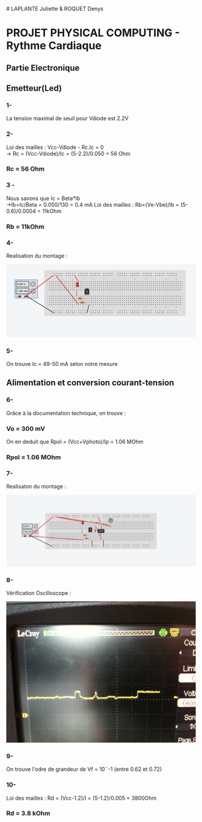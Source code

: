 # LAPLANTE Juliette & ROQUET Denys

# PROJET PHYSICAL COMPUTING - Rythme Cardiaque

## Partie Electronique

## Emetteur(Led)

### 1-
La tension maximal de seuil pour Vdiode est 2.2V

### 2-

Loi des mailles : Vcc-Vdiode - Rc.Ic = 0</br>
-> Rc = (Vcc-Vdiode)/Ic = (5-2.2)/0.050 = 56 Ohm 
### Rc = 56 Ohm

### 3 -
Nous savons que Ic = Beta*Ib</br>
->Ib=Ic/Beta = 0.050/130 = 0.4 mA
Loi des mailles : Rb=(Ve-Vbe)/Ib = (5-0.6)/0.0004 = 11kOhm
### Rb = 11kOhm

### 4-

Realisation du montage : 

![Alt text](https://raw.githubusercontent.com/ElectrozDen/POLYTECH/master/PROJET/img.png "")

### 5-

On trouve Ic = 49-50 mA selon notre mesure

## Alimentation et conversion courant-tension

### 6-

Grâce à la documentation technique, on trouve : 

### Vo = 300 mV

On en deduit que Rpol = (Vcc+Vphoto)/Ip = 1.06 MOhm

### Rpol = 1.06 MOhm

### 7-

Realisaton du montage : 

![Alt text](https://raw.githubusercontent.com/ElectrozDen/POLYTECH/master/PROJET/img2.png "")

### 8- 

Vérification Oscilloscope : 

![Alt text](https://raw.githubusercontent.com/ElectrozDen/POLYTECH/master/PROJET/photo.JPG "")

### 9-

On trouve l'odre de grandeur de Vf = 10¨-1 (entre 0.62 et 0.72)

### 10-

Loi des mailles : Rd = (Vcc-1.2)/I = (5-1.2)/0.005 = 3800Ohm

### Rd = 3.8 kOhm
